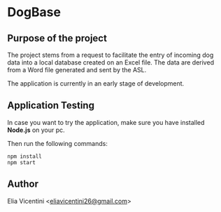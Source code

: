 # DogBase

## Purpose of the project

The project stems from a request to facilitate the entry of incoming dog data into a local database created on an Excel file. The data are derived from a Word file generated and sent by the ASL.

The application is currently in an early stage of development.

## Application Testing

In case you want to try the application, make sure you have installed **Node.js** on your pc.

Then run the following commands:

    npm install
    npm start


## Author

Elia Vicentini <<eliavicentini26@gmail.com>>

